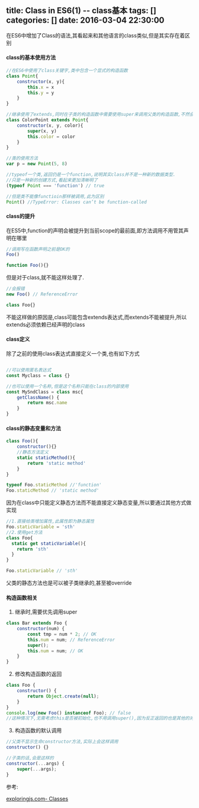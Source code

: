 title: Class in ES6(1) -- class基本
tags: []
categories: []
date: 2016-03-04 22:30:00
---
在ES6中增加了Class的语法,其看起来和其他语言的class类似,但是其实存在着区别

<!--more-->

#### class的基本使用方法
````javascript
//在ES6中使用了class关键字,类中包含一个显式的构造函数
class Point{
    constructor(x, y){
    	this.x = x
        this.y = y
    }
}

//继承使用了extends,同时在子类的构造函数中需要使用super来调用父类的构造函数,不然会报错
class ColorPoint extends Point{
    constructor(x, y, color){
    	super(x, y)
        this.color = color
    }
}

//类的使用方法
var p = new Point(5, 8)

//typeof一个类,返回仍是一个function,说明其实class并不是一种新的数据类型.
//只是一种新的创建方式,看起来更加清晰明了
(typeof Point === 'function') // true

//但是类不能像functioin那样被调用,此为区别
Point() //TypeError: Classes can’t be function-called
````


#### class的提升

在ES5中,function的声明会被提升到当前scope的最前面,即方法调用不用管其声明在哪里
```` javascript
//调用写在函数声明之前是OK的
Foo()

function Foo(){}
````

但是对于class,就不能这样处理了.
````javascript
//会报错
new Foo() // ReferenceError

class Foo{}
````
不能这样做的原因是,class可能包含extends表达式,而extends不能被提升,所以extends必须依赖已经声明的class


#### class定义

除了之前的使用class表达式直接定义一个类,也有如下方式
````javascript

//可以使用匿名表达式
const Myclass = class {}

//也可以使用一个名称,但是这个名称只能在class的内部使用
const MySndClass = class msc{
    getClassName() {
    	return msc.name
    }
}
````

#### class的静态变量和方法

````javascript
class Foo(){
    constructor(){}
    //静态方法定义
    static staticMethod(){
    	return 'static method'
    }
}

typeof Foo.staticMethod //'function'
Foo.staticMethod // 'static method'
````
因为在class中只能定义静态方法而不能直接定义静态变量,所以要通过其他方式做实现
````javascript
//1.直接给类增加属性,此属性即为静态属性
Foo.staticVariable = 'sth'
//2.使用get方法
class Foo{
  static get staticVariable(){
  	return 'sth'
  }
}

Foo.staticVariable // 'sth'
````
父类的静态方法也是可以被子类继承的,甚至被override

#### 构造函数相关

1. 继承时,需要优先调用super
````javascript
class Bar extends Foo {
    constructor(num) {
        const tmp = num * 2; // OK
        this.num = num; // ReferenceError
        super();
        this.num = num; // OK
    }
}
````

2. 修改构造函数的返回
````javascript
class Foo {
    constructor() {
        return Object.create(null);
    }
}
console.log(new Foo() instanceof Foo); // false
//这种情况下,无需考虑this是否被初始化,也不用调用super(),因为反正返回的也是其他的对象
````

3. 构造函数的默认调用
````javascript
//父类不显示生命constructor方法,实际上会这样调用
constructor() {}

//子类的话,会是这样的
constructor(...args) {
    super(...args);
}
````


参考:

[exploringjs.com- Classes](http://exploringjs.com/es6/ch_classes.html)